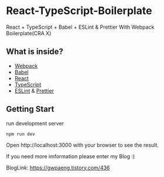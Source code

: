 # React-TypeScript-Boilerplate
 React + TypeScript + Babel + ESLint &amp; Prettier With Webpack Boilerplate(CRA X)

## What is inside?

- [Webpack](https://webpack.js.org/)
- [Babel](https://babeljs.io/)
- [React](https://react.dev/)
- [TypeScript](https://www.typescriptlang.org/)
- [ESLint](https://eslint.org/) & [Prettier](https://prettier.io/)

## Getting Start
run development server
```shell
npm run dev
```
Open http://localhost:3000 with your browser to see the result.

If you need more imformation please enter my Blog :)

BlogLink: https://gwpaeng.tistory.com/436
